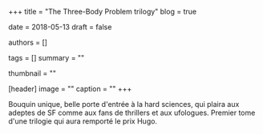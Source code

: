 +++
title = "The Three-Body Problem trilogy"
blog = true

date = 2018-05-13
draft = false

authors = []

tags = []
summary = ""

thumbnail = ""

[header]
image = ""
caption = ""
+++

Bouquin unique, belle porte d'entrée à la hard sciences, qui plaira aux adeptes de SF comme aux fans de thrillers et aux ufologues. Premier tome d'une trilogie qui aura remporté le prix Hugo.
